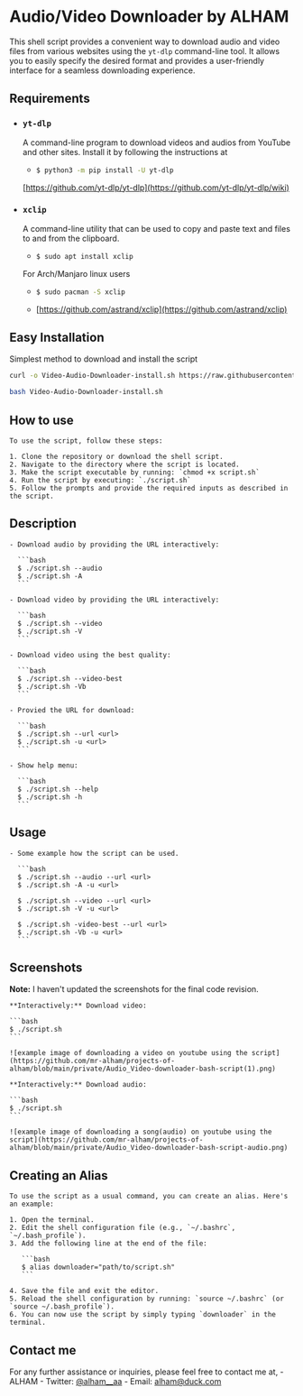 # Audio/Video Downloader by ALHAM

This shell script provides a convenient way to download audio and video files from various websites using the `yt-dlp` command-line tool. It allows you to easily specify the desired format and provides a user-friendly interface for a seamless downloading experience.

## Requirements

- ### `yt-dlp`

  A command-line program to download videos and audios from YouTube and other sites. Install it by following the instructions at

  - ```bash
    $ python3 -m pip install -U yt-dlp
    ```

  [https://github.com/yt-dlp/yt-dlp](https://github.com/yt-dlp/yt-dlp/wiki)

- ### `xclip`

  A command-line utility that can be used to copy and paste text and files to and from the clipboard.

  - ```bash
    $ sudo apt install xclip
    ```

  For Arch/Manjaro linux users

  - ```bash
    $ sudo pacman -S xclip
    ```

  * [https://github.com/astrand/xclip](https://github.com/astrand/xclip)

## Easy Installation

Simplest method to download and install the script

```bash
curl -o Video-Audio-Downloader-install.sh https://raw.githubusercontent.com/mr-alham/Video-Audio-downloader-by-ALHAM/main/install.sh

bash Video-Audio-Downloader-install.sh
```

## How to use

    To use the script, follow these steps:

    1. Clone the repository or download the shell script.
    2. Navigate to the directory where the script is located.
    3. Make the script executable by running: `chmod +x script.sh`
    4. Run the script by executing: `./script.sh`
    5. Follow the prompts and provide the required inputs as described in the script.

## Description

    - Download audio by providing the URL interactively:

      ```bash
      $ ./script.sh --audio
      $ ./script.sh -A
      ```

    - Download video by providing the URL interactively:

      ```bash
      $ ./script.sh --video
      $ ./script.sh -V
      ```

    - Download video using the best quality:

      ```bash
      $ ./script.sh --video-best
      $ ./script.sh -Vb
      ```

    - Provied the URL for download:

      ```bash
      $ ./script.sh --url <url>
      $ ./script.sh -u <url>
      ```

    - Show help menu:

      ```bash
      $ ./script.sh --help
      $ ./script.sh -h
      ```

## Usage

    - Some example how the script can be used.

      ```bash
      $ ./script.sh --audio --url <url>
      $ ./script.sh -A -u <url>

      $ ./script.sh --video --url <url>
      $ ./script.sh -V -u <url>

      $ ./script.sh -video-best --url <url>
      $ ./script.sh -Vb -u <url>
      ```

## Screenshots

**Note:** I haven't updated the screenshots for the final code revision.

    **Interactively:** Download video:

    ```bash
    $ ./script.sh
    ```

    ![example image of downloading a video on youtube using the script](https://github.com/mr-alham/projects-of-alham/blob/main/private/Audio_Video-downloader-bash-script(1).png)

    **Interactively:** Download audio:

    ```bash
    $ ./script.sh
    ```

    ![example image of downloading a song(audio) on youtube using the script](https://github.com/mr-alham/projects-of-alham/blob/main/private/Audio_Video-downloader-bash-script-audio.png)

## Creating an Alias

    To use the script as a usual command, you can create an alias. Here's an example:

    1. Open the terminal.
    2. Edit the shell configuration file (e.g., `~/.bashrc`, `~/.bash_profile`).
    3. Add the following line at the end of the file:

       ```bash
       $ alias downloader="path/to/script.sh"
       ```

    4. Save the file and exit the editor.
    5. Reload the shell configuration by running: `source ~/.bashrc` (or `source ~/.bash_profile`).
    6. You can now use the script by simply typing `downloader` in the terminal.

## Contact me

For any further assistance or inquiries, please feel free to contact me at, - ALHAM - Twitter: [@alham\_\_aa](https://www.twitter.com/@alham__aa) - Email: alham@duck.com
